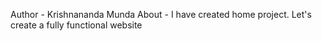 Author - Krishnananda Munda
About - I have created home project.
    Let's create a fully functional website 